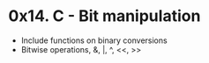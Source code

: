 # 0x14. C - Bit manipulation

* Include functions on binary conversions 
* Bitwise operations, &, |, ^, <<, >>
